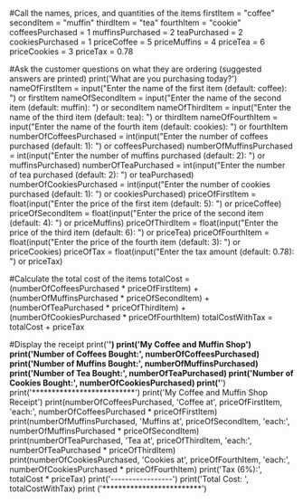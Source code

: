 #Call the names, prices, and quantities of the items
firstItem = "coffee"
secondItem = "muffin"
thirdItem = "tea"
fourthItem = "cookie"
coffeesPurchased = 1
muffinsPurchased = 2
teaPurchased = 2
cookiesPurchased = 1
priceCoffee = 5
priceMuffins = 4
priceTea = 6
priceCookies = 3
priceTax = 0.78

#Ask the customer questions on what they are ordering (suggested answers are printed)
print('What are you purchasing today?')
nameOfFirstItem = input("Enter the name of the first item (default: coffee): ") or firstItem
nameOfSecondItem = input("Enter the name of the second item (default: muffin): ") or secondItem
nameOfThirdItem = input("Enter the name of the third item (default: tea): ") or thirdItem
nameOfFourthItem = input("Enter the name of the fourth item (default: cookies): ") or fourthItem
numberOfCoffeesPurchased = int(input("Enter the number of coffees purchased (default: 1): ") or coffeesPurchased)
numberOfMuffinsPurchased = int(input("Enter the number of muffins purchased (default: 2): ") or muffinsPurchased)
numberOfTeaPurchased = int(input("Enter the number of tea purchased (default: 2): ") or teaPurchased)
numberOfCookiesPurchased = int(input("Enter the number of cookies purchased (default: 1): ") or cookiesPurchased)
priceOfFirstItem = float(input("Enter the price of the first item (default: 5): ") or priceCoffee)
priceOfSecondItem = float(input("Enter the price of the second item (default: 4): ") or priceMuffins)
priceOfThirdItem = float(input("Enter the price of the third item (default: 6): ") or priceTea)
priceOfFourthItem = float(input("Enter the price of the fourth item (default: 3): ") or priceCookies)
priceOfTax = float(input("Enter the tax amount (default: 0.78): ") or priceTax)

#Calculate the total cost of the items
totalCost = (numberOfCoffeesPurchased * priceOfFirstItem) + (numberOfMuffinsPurchased * priceOfSecondItem) + (numberOfTeaPurchased * priceOfThirdItem) + (numberOfCookiesPurchased * priceOfFourthItem)
totalCostWithTax = totalCost + priceTax

#Display the receipt
print('**************************')
print('My Coffee and Muffin Shop')
print('Number of Coffees Bought:', numberOfCoffeesPurchased)
print('Number of Muffins Bought:', numberOfMuffinsPurchased)
print('Number of Tea Bought:', numberOfTeaPurchased)
print('Number of Cookies Bought:', numberOfCookiesPurchased)
print('**************************')
print('**************************')
print('My Coffee and Muffin Shop Receipt')
print(numberOfCoffeesPurchased, 'Coffee at', priceOfFirstItem, 'each:', numberOfCoffeesPurchased * priceOfFirstItem)
print(numberOfMuffinsPurchased, 'Muffins at', priceOfSecondItem, 'each:', numberOfMuffinsPurchased * priceOfSecondItem)
print(numberOfTeaPurchased, 'Tea at', priceOfThirdItem, 'each:', numberOfTeaPurchased * priceOfThirdItem)
print(numberOfCookiesPurchased, 'Cookies at', priceOfFourthItem, 'each:', numberOfCookiesPurchased * priceOfFourthItem)
print('Tax (6%):', totalCost * priceTax)
print('-----------------')
print('Total Cost:   ', totalCostWithTax)
print ('*************************')
